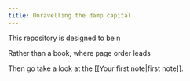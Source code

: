 ```yaml
---
title: Unravelling the damp capital
---
```


This repository is designed to be n

Rather than a book, where page order leads  

Then go take a look at the [[Your first note|first note]].
